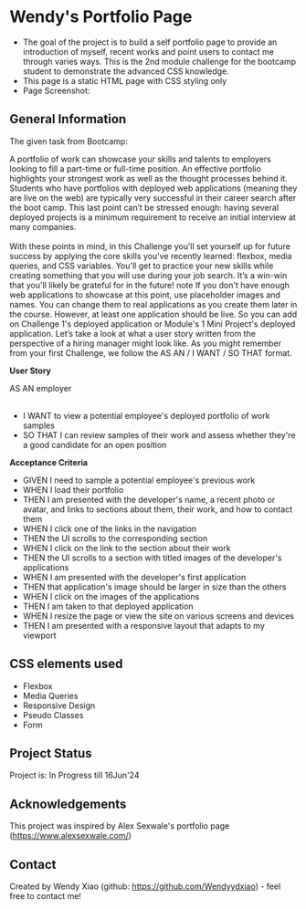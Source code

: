 # Wendy's Portfolio Page
- The goal of the project is to build a self portfolio page to provide an introduction of myself, recent works and point users to contact me through varies ways. This is the 2nd module challenge for the bootcamp student to demonstrate the advanced CSS knowledge.
- This page is a static HTML page with CSS styling only
- Page Screenshot:



## General Information
The given task from Bootcamp: 

A portfolio of work can showcase your skills and talents to employers looking to fill a part-time or full-time position. An effective portfolio highlights your strongest work as well as the thought processes behind it. Students who have portfolios with deployed web applications (meaning they are live on the web) are typically very successful in their career search after the boot camp. This last point can’t be stressed enough: having several deployed projects is a minimum requirement to receive an initial interview at many companies.
<br><br>
With these points in mind, in this Challenge you’ll set yourself up for future success by applying the core skills you've recently learned: flexbox, media queries, and CSS variables. You'll get to practice your new skills while creating something that you will use during your job search. It’s a win-win that you'll likely be grateful for in the future!
note If you don't have enough web applications to showcase at this point, use placeholder images and names. You can change them to real applications as you create them later in the course. However, at least one application should be live. So you can add on Challenge 1's deployed application or Module's 1 Mini Project's deployed application.
Let’s take a look at what a user story written from the perspective of a hiring manager might look like. As you might remember from your first Challenge, we follow the AS AN / I WANT / SO THAT format.

**User Story**

AS AN employer <br><br>
- I WANT to view a potential employee's deployed portfolio of work samples
- SO THAT I can review samples of their work and assess whether they're a good candidate for an open position

**Acceptance Criteria**
- GIVEN I need to sample a potential employee's previous work
- WHEN I load their portfolio
- THEN I am presented with the developer's name, a recent photo or avatar, and links to sections about them, their work, and how to contact them
- WHEN I click one of the links in the navigation
- THEN the UI scrolls to the corresponding section
- WHEN I click on the link to the section about their work
- THEN the UI scrolls to a section with titled images of the developer's applications
- WHEN I am presented with the developer's first application
- THEN that application's image should be larger in size than the others
- WHEN I click on the images of the applications
- THEN I am taken to that deployed application
- WHEN I resize the page or view the site on various screens and devices
- THEN I am presented with a responsive layout that adapts to my viewport


## CSS elements used

- Flexbox
- Media Queries
- Responsive Design
- Pseudo Classes
- Form

## Project Status
Project is: In Progress till 16Jun'24


## Acknowledgements
This project was inspired by Alex Sexwale's portfolio page (https://www.alexsexwale.com/)


## Contact
Created by Wendy Xiao (github: https://github.com/Wendyydxiao) - feel free to contact me!
